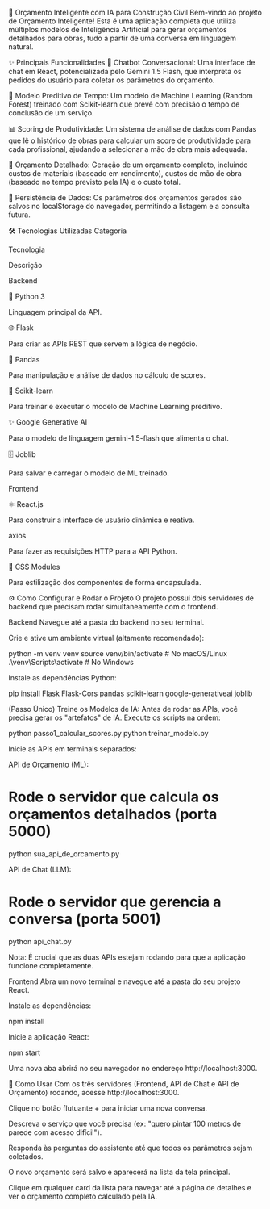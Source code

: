 🚀 Orçamento Inteligente com IA para Construção Civil
Bem-vindo ao projeto de Orçamento Inteligente! Esta é uma aplicação completa que utiliza múltiplos modelos de Inteligência Artificial para gerar orçamentos detalhados para obras, tudo a partir de uma conversa em linguagem natural.

✨ Principais Funcionalidades
💬 Chatbot Conversacional: Uma interface de chat em React, potencializada pelo Gemini 1.5 Flash, que interpreta os pedidos do usuário para coletar os parâmetros do orçamento.

🧠 Modelo Preditivo de Tempo: Um modelo de Machine Learning (Random Forest) treinado com Scikit-learn que prevê com precisão o tempo de conclusão de um serviço.

📊 Scoring de Produtividade: Um sistema de análise de dados com Pandas que lê o histórico de obras para calcular um score de produtividade para cada profissional, ajudando a selecionar a mão de obra mais adequada.

📄 Orçamento Detalhado: Geração de um orçamento completo, incluindo custos de materiais (baseado em rendimento), custos de mão de obra (baseado no tempo previsto pela IA) e o custo total.

💾 Persistência de Dados: Os parâmetros dos orçamentos gerados são salvos no localStorage do navegador, permitindo a listagem e a consulta futura.

🛠️ Tecnologias Utilizadas
Categoria

Tecnologia

Descrição

Backend

🐍 Python 3

Linguagem principal da API.



🌐 Flask

Para criar as APIs REST que servem a lógica de negócio.



🐼 Pandas

Para manipulação e análise de dados no cálculo de scores.



🤖 Scikit-learn

Para treinar e executar o modelo de Machine Learning preditivo.



✨ Google Generative AI

Para o modelo de linguagem gemini-1.5-flash que alimenta o chat.



🗄️ Joblib

Para salvar e carregar o modelo de ML treinado.

Frontend

⚛️ React.js

Para construir a interface de usuário dinâmica e reativa.



axios

Para fazer as requisições HTTP para a API Python.



🎨 CSS Modules

Para estilização dos componentes de forma encapsulada.

⚙️ Como Configurar e Rodar o Projeto
O projeto possui dois servidores de backend que precisam rodar simultaneamente com o frontend.

Backend
Navegue até a pasta do backend no seu terminal.

Crie e ative um ambiente virtual (altamente recomendado):

python -m venv venv
source venv/bin/activate  # No macOS/Linux
.\venv\Scripts\activate   # No Windows

Instale as dependências Python:

pip install Flask Flask-Cors pandas scikit-learn google-generativeai joblib

(Passo Único) Treine os Modelos de IA: Antes de rodar as APIs, você precisa gerar os "artefatos" de IA. Execute os scripts na ordem:

python passo1_calcular_scores.py
python treinar_modelo.py

Inicie as APIs em terminais separados:

API de Orçamento (ML):

# Rode o servidor que calcula os orçamentos detalhados (porta 5000)
python sua_api_de_orcamento.py 

API de Chat (LLM):

# Rode o servidor que gerencia a conversa (porta 5001)
python api_chat.py

Nota: É crucial que as duas APIs estejam rodando para que a aplicação funcione completamente.

Frontend
Abra um novo terminal e navegue até a pasta do seu projeto React.

Instale as dependências:

npm install

Inicie a aplicação React:

npm start

Uma nova aba abrirá no seu navegador no endereço http://localhost:3000.

🚀 Como Usar
Com os três servidores (Frontend, API de Chat e API de Orçamento) rodando, acesse http://localhost:3000.

Clique no botão flutuante + para iniciar uma nova conversa.

Descreva o serviço que você precisa (ex: "quero pintar 100 metros de parede com acesso difícil").

Responda às perguntas do assistente até que todos os parâmetros sejam coletados.

O novo orçamento será salvo e aparecerá na lista da tela principal.

Clique em qualquer card da lista para navegar até a página de detalhes e ver o orçamento completo calculado pela IA.
